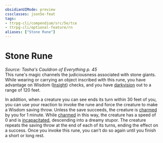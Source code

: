 ```yaml
---
obsidianUIMode: preview
cssclasses: json5e-feat
tags:
- ttrpg-cli/compendium/src/5e/tce
- ttrpg-cli/optional-feature/rn
aliases: ["Stone Rune"]
---
```

# Stone Rune
*Source: Tasha's Cauldron of Everything p. 45*  
This rune's magic channels the judiciousness associated with stone giants. While wearing or carrying an object inscribed with this rune, you have advantage on Wisdom ([Insight](3-Mechanics/CLI/rules/skills.md#Insight)) checks, and you have [darkvision](3-Mechanics/CLI/rules/senses.md#Darkvision) out to a range of 120 feet.

In addition, when a creature you can see ends its turn within 30 feet of you, you can use your reaction to invoke the rune and force the creature to make a Wisdom saving throw. Unless the save succeeds, the creature is [charmed](3-Mechanics/CLI/rules/conditions.md#Charmed) by you for 1 minute. While [charmed](3-Mechanics/CLI/rules/conditions.md#Charmed) in this way, the creature has a speed of 0 and is [incapacitated](3-Mechanics/CLI/rules/conditions.md#Incapacitated), descending into a dreamy stupor. The creature repeats the saving throw at the end of each of its turns, ending the effect on a success. Once you invoke this rune, you can't do so again until you finish a short or long rest.